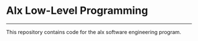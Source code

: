 # Alx Low-Level Programming

---

This repository contains code for the alx software engineering program.
